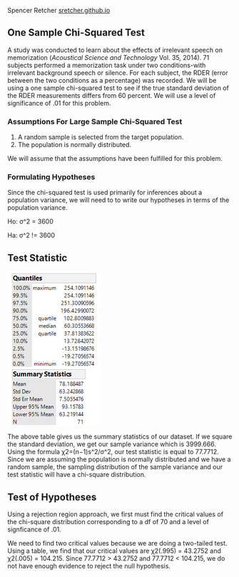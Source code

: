 
Spencer Retcher
[sretcher.github.io](https://github.com/sretcher/sretcher.github.io)

## One Sample Chi-Squared Test
A study was conducted to learn about the effects of irrelevant speech on memorization (*Acoustical Science and Technology* Vol. 35, 2014). 71 subjects performed a memorization task under two conditions-with irrelevant background speech or silence. For each subject, the RDER (error between the two conditions as a percentage) was recorded. We will be using a one sample chi-squared test to see if the true standard deviation of the RDER measurements differs from 60 percent. We will use a level of significance of .01 for this problem.

### Assumptions For Large Sample Chi-Squared Test

1. A random sample is selected from the target population.
2. The population is normally distributed.

We will assume that the assumptions have been fulfilled for this problem.

### Formulating Hypotheses

Since the chi-squared test is used primarily for inferences about a population variance, we will need to to write our hypotheses in terms of the population variance. 

Ho: σ^2 = 3600

Ha: σ^2 != 3600

## Test Statistic

![summary](distribution-speech.png)

The above table gives us the summary statistics of our dataset. If we square the standard deviation, we get our sample variance which is 3999.666. Using the formula χ2=(n−1)s^2/σ^2, our test statistic is equal to 77.7712. Since we are assuming the population is normally distributed and we have a random sample, the sampling distribution of the sample variance and our test statistic will have a chi-square distribution. 

## Test of Hypotheses

Using a rejection region approach, we first must find the critical values of the chi-square distribution corresponding to a df of 70 and a level of signficance of .01. 

We need to find two critical values because we are doing a two-tailed test. Using a table, we find that our critical values are  χ2(.995) = 43.2752 and  χ2(.005) = 104.215. Since 77.7712 > 43.2752 and 77.7712 < 104.215, we do not have enough evidence to reject the null hypothesis.







